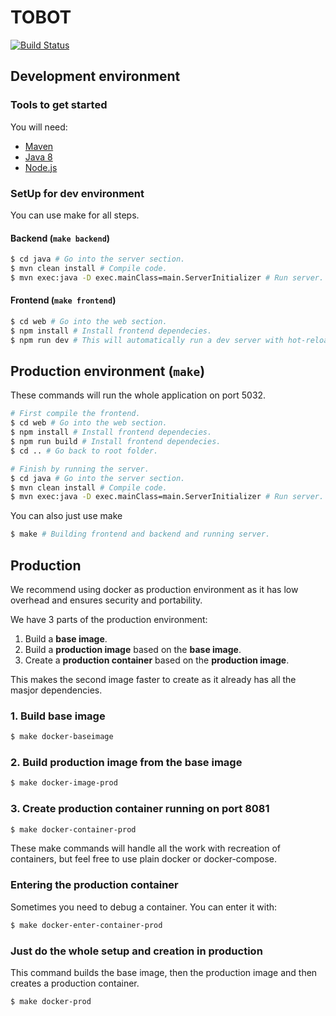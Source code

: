 # TOBOT

[![Build Status](https://ci.niklasmh.no/api/badges/TommyWithATiger/TOBOT/status.svg)](https://ci.niklasmh.no/TommyWithATiger/TOBOT)

## Development environment

### Tools to get started

You will need:
 - [Maven](https://maven.apache.org/guides/getting-started/maven-in-five-minutes.html)
 - [Java 8](http://www.oracle.com/technetwork/java/javase/downloads/jdk8-downloads-2133151.html)
 - [Node.js](https://nodejs.org/en/)

### SetUp for dev environment

You can use make for all steps.

#### Backend (`make backend`)

```bash
$ cd java # Go into the server section.
$ mvn clean install # Compile code.
$ mvn exec:java -D exec.mainClass=main.ServerInitializer # Run server.
```

#### Frontend (`make frontend`)

```bash
$ cd web # Go into the web section.
$ npm install # Install frontend dependecies.
$ npm run dev # This will automatically run a dev server with hot-reload.
```

## Production environment (`make`)

These commands will run the whole application on port 5032.

```bash
# First compile the frontend.
$ cd web # Go into the web section.
$ npm install # Install frontend dependecies.
$ npm run build # Install frontend dependecies.
$ cd .. # Go back to root folder.

# Finish by running the server.
$ cd java # Go into the server section.
$ mvn clean install # Compile code.
$ mvn exec:java -D exec.mainClass=main.ServerInitializer # Run server.
```

You can also just use make

```bash
$ make # Building frontend and backend and running server.
```

## Production

We recommend using docker as production environment as it has low overhead
and ensures security and portability.

We have 3 parts of the production environment:
 1. Build a **base image**.
 2. Build a **production image** based on the **base image**.
 3. Create a **production container** based on the **production image**.

This makes the second image faster to create as it already has all the masjor dependencies.

### 1. Build base image

```bash
$ make docker-baseimage
```

### 2. Build production image from the base image

```bash
$ make docker-image-prod
```

### 3. Create production container running on port 8081

```bash
$ make docker-container-prod
```

These make commands will handle all the work with recreation of containers,
but feel free to use plain docker or docker-compose.

### Entering the production container

Sometimes you need to debug a container. You can enter it with:

```bash
$ make docker-enter-container-prod
```

### Just do the whole setup and creation in production

This command builds the base image, then the production image
and then creates a production container.

```bash
$ make docker-prod
```
